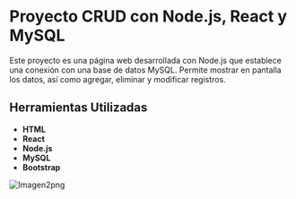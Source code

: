 # Proyecto CRUD con Node.js, React y MySQL

Este proyecto es una página web desarrollada con Node.js que establece una conexión con una base de datos MySQL. Permite mostrar en pantalla los datos, así como agregar, eliminar y modificar registros.

## Herramientas Utilizadas
- **HTML**
- **React**
- **Node.js**
- **MySQL**
- **Bootstrap**



![Imagen2png](https://github.com/RicardoRdz03/crud-react-node-mysql-bootstrap/assets/165599372/9e1d2bf9-d081-4548-8f8e-efeb1404d722)
